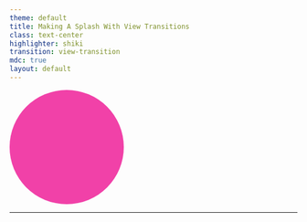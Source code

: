 ```yaml
---
theme: default
title: Making A Splash With View Transitions
class: text-center
highlighter: shiki
transition: view-transition
mdc: true
layout: default
---
```


<div class="blob" style="view-transition-name: focus; width: 200px; height: 200px; border-radius: 50%; background: #F141A8; "></div>

---

<div style=" opacity: 0; view-transition-name: focus; width: 100%; height: 100%; background: #F141A8; "></div>
    <img src="https://i.ytimg.com/vi/Gig__fCAIps/maxresdefault.jpg" alt="">

---
placeContent: 'center start'
---

<div style="view-transition-name: focus; width: 200px; height: 200px; border-radius: 50%; background: #F141A8; "></div>

---
placeContent: 'center end'
---

<div style="view-transition-name: focus; width: 200px; height: 200px; border-radius: 50%; background: #F141A8; "></div>

---

<div style="view-transition-name: focus; width: 200px; height: 200px; border-radius: 0; background: #F141A8; "></div>

---
layout: ocean
placeContent: "center left"
---

<h1>Simplified Animations <br/> on the Web</h1>
---


<div style="
    position:absolute;
        place-self:center;
    opacity: 0;
view-transition-name: focus; width: 200px; height: 200px; border-radius: 50%; background: #F141A8; "></div>
<h2 class="solo">?</h2>


---
layout: tron
---

## Animations on the Web

---

> What browser had animation support first?

<v-click>
 
 Wrong it's Internet Explorer

</v-click>


<v-click>
<img class="poster" style="rotate: 15deg;height: 80%; place-self: center;" src="https://www.webdesignmuseum.org/uploaded/old-software/web-browsers/internet-explorer/internet-explorer-5-5-01.png" alt="" />
</v-click>


<v-click>
<img class="poster" style="rotate: -15deg" src="https://www.webdesignmuseum.org/uploaded/web-design-history/internet-explorer-5-0.png" alt="" />
</v-click>


<v-click>
<img class="poster" style="margin: auto;background: white; height: 80%; place-self: center;" src="https://vectorseek.com/wp-content/uploads/2023/09/Microsoft-Internet-Explorer-5-Logo-Vector.svg-.png" alt="" />
</v-click>


<v-click>
<img class="poster" style="background: white; height: 80%; place-self: center;" src="https://media.tenor.com/ZNu5AVd29LEAAAAC/steve-ballmer-microsoft.gif" alt="" />
</v-click>

<v-click>
<img class="poster" style="height: 80%; place-self: center;" src="/imgs/charlie.webp" alt="" />
</v-click>


---

```html {all|2|3-6|4|5}
<meta 
    http-equiv="Page-Enter" 
    content="revealTrans(
        Duration=**,
        Transition=?
    )"
>
```

---

## 23 Build-in Animations!

| No. | Effect                                              |
|-----|-----------------------------------------------------|
| 0   | Rectangle towards center                            |
| 1   | Rectangle from center outwards                      |
| 2   | Circle towards center                               |
| 3   | Circle from center outwards                         |
| 4   | Horizontal wipe from bottom to top                  |
| 5   | Horizontal wipe from top to bottom                  |

---

## Circa 1999-2001
It's _SO_ old though, I couldn't find videos

---
layout: tron
---

## Keyframe Animations

---
layout: two-cols
---

## Keyframe Animations
- Roughly 2007-2009
- WebKit did it first!
- Code-it and run

::right::

<iframe style="width: 95%; height: 100%" scrolling="no" title="Simple Animation" src="https://codepen.io/mhartington/embed/ExzbBdK?default-tab=result" frameborder="no" loading="lazy" allowtransparency="true" allowfullscreen="true">
  See the Pen <a href="https://codepen.io/mhartington/pen/ExzbBdK">
  Simple Animation</a> by Mike Hartington (<a href="https://codepen.io/mhartington">@mhartington</a>)
  on <a href="https://codepen.io">CodePen</a>.
</iframe>

---

## Some downsides
- Lack of catches/control
- Lots of footguns

---
layout: gsap
---
# JavaScript Animations

---
layout: two-cols
---

## JS Timelines
- Bringing some Flash to JS
- GSAP is the most common
- Older browser support

::right::

<iframe style="width: 95%; height: 100%" scrolling="no" title="Flipping Flexbox" src="https://codepen.io/GreenSock/embed/zYqLjre?default-tab=result" frameborder="no" loading="lazy" allowtransparency="true" allowfullscreen="true">
  See the Pen <a href="https://codepen.io/GreenSock/pen/zYqLjre">
  Flipping Flexbox</a> by GSAP (<a href="https://codepen.io/GreenSock">@GreenSock</a>)
  on <a href="https://codepen.io">CodePen</a>.
</iframe>

---

## Some down sides
- It's a lot of JS
- Not all libraries are created equal 
- Performance

---

> **A note on GSAP**

It's more than just animations

---
layout: webani
---

# Web Animations

---
layout: two-cols
---

## Web Animations
- Builds on CSS Animations
- Brings some concepts from GSAP
- Part of the platform

::right::

<iframe height="400" style="width: 100%;" scrolling="no" title="Simple Web Animation" src="https://codepen.io/mhartington/embed/mdYpyEG?default-tab=result" frameborder="no" loading="lazy" allowtransparency="true" allowfullscreen="true">
  See the Pen <a href="https://codepen.io/mhartington/pen/mdYpyEG">
  Simple Web Animation</a> by Mike Hartington (<a href="https://codepen.io/mhartington">@mhartington</a>)
  on <a href="https://codepen.io">CodePen</a>.
</iframe>

---

## Some down sides
- Web Animations can get gnarly
- If you animate the wrong thing, performance isues
- Coordination can be a pain

---

<h2>
    <em>There's got to be a better way</em>
</h2>

---
layout: grid
---

# View Transitions

---

### _What are they?_

---

>The View Transitions API provides a mechanism for easily creating animated transitions between different DOM states while also updating the DOM contents in a single step.

[MDM Web Docs](https://developer.mozilla.org/en-US/docs/Web/API/View_Transitions_API)


---

## Simpler

- Update the DOM
- Animate between Old and New DOM State

---
layout: two-cols
---

````md magic-move
```html
<ul>
  <li>
    <p>Item Title</p>
    <i>Item Icon</i>
  </li>
  <li>
    <p>Item Title</p>
    <i>Item Icon</i>
  </li>
  <li>
    <p>Item Title</p>
    <i>Item Icon</i>
  </li>
  <li>
    <p>Item Title</p>
    <i>Item Icon</i>
  </li>
</ul>
```
```html
<ul>
  <li>
    <p>Item Title</p>
    <i>Item Icon</i>
  </li>

  <li>
    <p>Item Title</p>
    <i>Item Icon</i>
  </li>

  <li>
    <p>Item Title</p>
    <i>Item Icon</i>
  </li>
</ul>
```
````

::right::

<li class="list-item-1"> Item Title ⭐️</li>
<li class="list-item-2"> Item Title ⭐️</li>
<li class="list-item-3" v-click.hide="1">Item Title ⭐️</li>
<li class="list-item-4"> Item Title ⭐️</li>


---

````md magic-move

```html
<script>
    document.startViewTransition(() => {
      // Start changing the DOM
    });
</script>
```


```html
<script>
    document.startViewTransition(() => {
      // Start changing the DOM
    });
</script>

<style>

    .box {
        view-transition-name: box;
    }

</style>
```

````

<p  v-click.hide="1" >
<a href="https://codepen.io/mhartington/pen/PogWPWg?editors=0110"> Basic Animation </a>
</p>

<p v-click.at="1">
<a  href="https://codepen.io/mhartington/pen/JjVEYNp?editors=0110">Making Moves </a>
</p>


---

## Cool, what about more advanced use cases?

---

### Animating Display None

```css
::view-transition-old(box-0):only-child {
  animation: scale-out 0.25s ease-out forwards;
}

::view-transition-new(box-0):only-child {
  opacity: 0;
  animation:
    fade-in 0.01s ease-in forwards,
    scale-out 0.4s ease-in reverse;
}
```

[Display None](https://codepen.io/argyleink/pen/VwBKjwj)

---
layout: image
image: /imgs/view-elms.png
backgroundSize: contain
---
---
layout: image
image: /imgs/old-new-snapshots.png
backgroundSize: contain
---

---

## Real Life Examples?


---

<video src="/videos/apple-music.mov" loop controls style="aspect-ratio: 23/16; width: 80%; align-self: center; margin: auto"></video>

---

<iframe style="width: 100%; height: 100%; position: absolute" scrolling="no" title="FLIP" src="https://codepen.io/mhartington/embed/QWRaYMp?default-tab=result&editable=true" frameborder="no" loading="lazy" allowtransparency="true" allowfullscreen="true">
</iframe>


---
layout: grid
---
# Working with Frameworks 

---

<svg width="460" height="160" viewBox="0 0 460 160" fill="none" xmlns="http://www.w3.org/2000/svg">
<path d="M65.7846 121.175C61.2669 117.045 59.9481 108.368 61.8303 102.082C65.0939 106.045 69.6158 107.301 74.2997 108.009C81.5305 109.103 88.6318 108.694 95.349 105.389C96.1174 105.011 96.8275 104.507 97.6672 103.998C98.2974 105.826 98.4615 107.672 98.2413 109.551C97.706 114.127 95.4288 117.662 91.8069 120.341C90.3586 121.413 88.8261 122.371 87.3303 123.382C82.7349 126.487 81.4917 130.129 83.2184 135.427C83.2594 135.556 83.2961 135.685 83.389 136C81.0427 134.95 79.3289 133.421 78.023 131.411C76.6438 129.289 75.9876 126.942 75.9531 124.403C75.9358 123.167 75.9358 121.92 75.7696 120.702C75.3638 117.732 73.9694 116.402 71.3426 116.325C68.6467 116.247 66.5141 117.913 65.9486 120.538C65.9054 120.739 65.8428 120.938 65.7803 121.172L65.7846 121.175Z" fill="white"/>
<path d="M65.7846 121.175C61.2669 117.045 59.9481 108.368 61.8303 102.082C65.0939 106.045 69.6158 107.301 74.2997 108.009C81.5305 109.103 88.6318 108.694 95.349 105.389C96.1174 105.011 96.8275 104.507 97.6672 103.998C98.2974 105.826 98.4615 107.672 98.2413 109.551C97.706 114.127 95.4288 117.662 91.8069 120.341C90.3586 121.413 88.8261 122.371 87.3303 123.382C82.7349 126.487 81.4917 130.129 83.2184 135.427C83.2594 135.556 83.2961 135.685 83.389 136C81.0427 134.95 79.3289 133.421 78.023 131.411C76.6438 129.289 75.9876 126.942 75.9531 124.403C75.9358 123.167 75.9358 121.92 75.7696 120.702C75.3638 117.732 73.9694 116.402 71.3426 116.325C68.6467 116.247 66.5141 117.913 65.9486 120.538C65.9054 120.739 65.8428 120.938 65.7803 121.172L65.7846 121.175Z" fill="url(#paint0_linear_1_33)"/>
<path d="M40 101.034C40 101.034 53.3775 94.5177 66.7924 94.5177L76.9068 63.2155C77.2855 61.7017 78.3911 60.6729 79.6393 60.6729C80.8875 60.6729 81.9932 61.7017 82.3719 63.2155L92.4862 94.5177C108.374 94.5177 119.279 101.034 119.279 101.034C119.279 101.034 96.5558 39.133 96.5114 39.0088C95.8592 37.1787 94.7583 36 93.274 36H66.007C64.5227 36 63.4662 37.1787 62.7696 39.0088C62.7205 39.1307 40 101.034 40 101.034Z" fill="white"/>
<path d="M181.043 81.1227C181.043 86.6079 174.22 89.8838 164.773 89.8838C158.624 89.8838 156.45 88.3601 156.45 85.1604C156.45 81.8083 159.149 80.2085 165.297 80.2085C170.846 80.2085 175.569 80.2846 181.043 80.9703V81.1227ZM181.118 74.3423C177.744 73.5805 172.645 73.1234 166.572 73.1234C148.877 73.1234 140.555 77.3135 140.555 87.065C140.555 97.1975 146.253 101.083 159.449 101.083C170.621 101.083 178.193 98.2641 180.968 91.3313H181.417C181.342 93.0074 181.268 94.6834 181.268 95.9785C181.268 99.5592 181.867 99.8639 184.791 99.8639H198.587C197.837 97.7308 197.388 91.7122 197.388 86.5317C197.388 80.9703 197.612 76.7802 197.612 71.1426C197.612 59.6388 190.715 52.3251 169.121 52.3251C159.824 52.3251 149.477 53.925 141.605 56.2867C142.354 59.4102 143.404 65.7335 143.929 69.8474C150.752 66.6477 160.424 65.2764 167.922 65.2764C178.268 65.2764 181.118 67.6381 181.118 72.4377V74.3423Z" fill="white"/>
<path d="M218.971 84.3224C217.097 84.5509 214.547 84.5509 211.923 84.5509C209.149 84.5509 206.6 84.4748 204.875 84.2462C204.875 84.8557 204.8 85.5413 204.8 86.1508C204.8 95.6738 211.024 101.235 232.917 101.235C253.535 101.235 260.208 95.75 260.208 86.0746C260.208 76.9325 255.785 72.4377 236.216 71.4473C220.995 70.7616 219.646 69.0856 219.646 67.181C219.646 64.9717 221.595 63.8289 231.792 63.8289C242.364 63.8289 245.213 65.2764 245.213 68.3238V69.0094C246.713 68.9332 249.412 68.8571 252.186 68.8571C254.81 68.8571 257.659 68.9332 259.309 69.0856C259.309 68.3999 259.384 67.7905 259.384 67.2572C259.384 56.0581 250.086 52.4013 232.092 52.4013C211.848 52.4013 205.025 57.3533 205.025 67.0286C205.025 75.7136 210.499 81.1227 229.918 81.9607C244.238 82.4178 245.813 84.0177 245.813 86.227C245.813 88.5887 243.489 89.6553 233.442 89.6553C221.895 89.6553 218.971 88.0554 218.971 84.7795V84.3224Z" fill="white"/>
<path d="M284.955 44.1734C279.482 49.2778 269.66 54.3821 264.187 55.7534C264.262 58.5722 264.262 63.7527 264.262 66.5715L269.285 66.6477C269.21 72.0568 269.135 78.6086 269.135 82.9511C269.135 93.0835 274.458 100.702 291.028 100.702C298.001 100.702 302.65 99.9401 308.423 98.7212C307.823 94.9881 307.148 89.2743 306.923 84.9319C303.475 86.0746 299.126 86.6841 294.327 86.6841C287.654 86.6841 284.955 84.8557 284.955 79.599C284.955 75.028 284.955 70.7616 285.03 66.8001C293.578 66.8763 302.125 67.0286 307.148 67.181C307.073 63.2194 307.223 57.5056 307.448 53.6964C300.176 53.8488 292.003 53.925 285.255 53.925C285.33 50.5729 285.405 47.3732 285.48 44.1734H284.955Z" fill="white"/>
<path d="M329.736 64.286C329.811 60.3244 329.886 56.9724 329.961 53.6964H314.89C315.115 60.2483 315.115 66.9525 315.115 76.7802C315.115 86.6079 315.04 93.3883 314.89 99.8639H332.135C331.835 95.2929 331.76 87.5983 331.76 81.0465C331.76 70.6855 335.959 67.7143 345.481 67.7143C349.905 67.7143 353.054 68.2476 355.828 69.238C355.903 65.3526 356.653 57.8104 357.102 54.4583C354.253 53.6203 351.104 53.087 347.28 53.087C339.108 53.0108 333.11 56.3629 330.336 64.3622L329.736 64.286Z" fill="white"/>
<path d="M404.808 76.4754C404.808 84.7795 398.81 88.6649 389.363 88.6649C379.991 88.6649 373.993 85.008 373.993 76.4754C373.993 67.9428 380.066 64.7431 389.363 64.7431C398.735 64.7431 404.808 68.1714 404.808 76.4754ZM420.478 76.0945C420.478 59.5626 407.582 52.1728 389.363 52.1728C371.069 52.1728 358.623 59.5626 358.623 76.0945C358.623 92.5503 370.244 101.388 389.288 101.388C408.482 101.388 420.478 92.5503 420.478 76.0945Z" fill="white"/>
<defs>
<linearGradient id="paint0_linear_1_33" x1="61.0003" y1="136" x2="104.622" y2="115.39" gradientUnits="userSpaceOnUse">
<stop stop-color="#D83333"/>
<stop offset="1" stop-color="#F041FF"/>
</linearGradient>
</defs>
</svg>


---
layout: image
image: /imgs/astro-docs.png
backgroundSize: contain
---

---


<video src="/videos/astro-demo-2.mov" loop controls style="aspect-ratio: 23/16; width: 80%; align-self: center; margin: auto"></video>

[github.com/Charca/view-transitions-live](https://github.com/Charca/view-transitions-live)

---

<img src="/imgs/angular_wordmark_gradient.png" width="500" alt="">

---

# Demo Time!

<img src="/imgs/ng-morph.png" width="150" style="place-self: center" alt="" />

[github.com/mhartington/ng-morph](https://github.com/mhartington/ng-morph)

---

# Another one

<img src="/imgs/ng-spotify.png" width="150" style="place-self: center" alt="" />


[github.com/mhartington/ng-spotify](https://github.com/mhartington/ng-spotify)
---

## Wrapping up

---

## View Transitions are Awesome

<v-click>Part of a whole suite of animations improvments</v-click>

---

### Scroll Progress Timelines

### View Progress Timelines

### Transition Behavior

---

> Animation on the Web have never been easier

---


<div class="blob" style="view-transition-name: focus; width: 200px; height: 200px; border-radius: 50%; background: #F141A8; position: absolute; place-self:center"></div>

<h1 class="solo" style="text-align: center; width: center">fin</h1>

<div style="position: absolute; place-self: end;">
    <p>Slides</p>
    <img width="100"  src="/imgs/slides.png" alt="">
</div>
